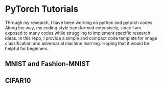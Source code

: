 # PyTorch Tutorials

Through my research, I have been working on python and pytorch codes.  Along the way, my coding style transformed extensively, since I am exposed to many codes while struggling to implement specific research ideas. In this repo, I provide a simple and compact code template for image classification and adversarial machine learning. Hoping that it would be helpful for beginners. 

## MNIST and Fashion-MNIST

## CIFAR10



